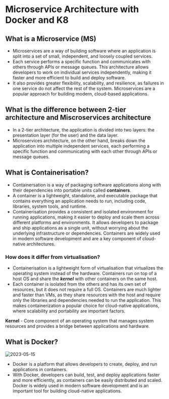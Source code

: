 # Microservice Architecture with Docker and K8

## What is a Microservice (MS)

- Microservices are a way of building software where an application is split into a set of small, independent, and loosely coupled services. 
- Each service performs a specific function and communicates with others through APIs or message queues. This architecture allows developers to work on individual services independently, making it faster and more efficient to build and deploy software. 
- It also provides greater flexibility, scalability, and resilience, as failures in one service do not affect the rest of the system. Microservices are a popular approach for building modern, cloud-based applications.

## What is the difference between 2-tier architecture and Miscroservices architecture

- In a 2-tier architecture, the application is divided into two layers: the presentation layer (for the user) and the data layer.
- Microservices architecture, on the other hand, breaks down the application into multiple independent services, each performing a specific function and communicating with each other through APIs or message queues.

## What is Containerisation?

- Containersation is a way of packaging software applications along with their dependencies into portable units called **containers**. 
- A container is a lightweight, standalone, and executable package that contains everything an application needs to run, including code, libraries, system tools, and runtime. 
- Containerisation provides a consistent and isolated environment for running applications, making it easier to deploy and scale them across different platforms and environments. It allows developers to package and ship applications as a single unit, without worrying about the underlying infrastructure or dependencies. Containers are widely used in modern software development and are a key component of cloud-native architectures.

### How does it differ from virtualisation?

- Containerisation is a lightweight form of virtualisation that virtualizes the operating system instead of the hardware. Containers run on top of a host OS and share the ***kernel*** with other containers on the same host. 
- Each container is isolated from the others and has its own set of resources, but it does not require a full OS. Containers are much lighter and faster than VMs, as they share resources with the host and require only the libraries and dependencies needed to run the application. This makes containerization a popular choice for cloud-native applications, where scalability and portability are important factors.

**Kernel** - Core component of an operating system that manages system resources and provides a bridge between applications and hardware.

## What is Docker?

![2023-05-15](https://github.com/janeteneto/Docker/assets/129942042/570f3eed-6d03-408b-89d2-394788ee2dad)


- Docker is a platform that allows developers to create, deploy, and run applications in containers. 
- With Docker, developers can build, test, and deploy applications faster and more efficiently, as containers can be easily distributed and scaled. Docker is widely used in modern software development and is an important tool for building cloud-native applications.
